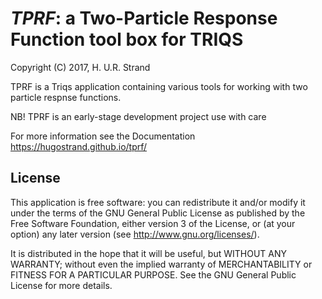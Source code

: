 
# *TPRF*: a Two-Particle Response Function tool box for TRIQS

Copyright (C) 2017, H. U.R. Strand

TPRF is a Triqs application containing various tools for working with
two particle respnse functions.

NB! TPRF is an early-stage development project use with care

For more information see the Documentation https://hugostrand.github.io/tprf/

## License

This application is free software: you can redistribute it and/or modify it
under the terms of the GNU General Public License as published by the Free
Software Foundation, either version 3 of the License, or (at your option) any
later version (see <http://www.gnu.org/licenses/>).

It is distributed in the hope that it will be useful, but WITHOUT ANY WARRANTY;
without even the implied warranty of MERCHANTABILITY or FITNESS FOR A
PARTICULAR PURPOSE. See the GNU General Public License for more details.